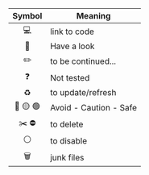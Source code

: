 |                   Symbol                    | Meaning                |
|:-------------------------------------------:|------------------------|
|                 :computer:                  | link to code           |
|                   :eyes:                    | Have a look            |
|                  :pencil2:                  | to be continued...     |
|                 :question:                  | Not tested             |
|                  :recycle:                  | to update/refresh      |
| :red_circle: :yellow_circle: :green_circle: | Avoid - Caution - Safe |
|           :scissors:  :no_entry:            | to delete              |
|               :white_circle:                | to disable             |
|                :wastebasket:                | junk files             |